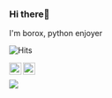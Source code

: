 ### Hi there👋
I'm borox, python enjoyer

![Hits](https://hits.link/hits?url=https%3A%2F%2Fgithub.com%2Fborox345)

<a href="https://twitter.com/borox345" target="_blank">
  <img align="left" width="22px" alt="Twitter" src="https://cdn.jsdelivr.net/npm/simple-icons@v3/icons/twitter.svg" />
</a>
<a href="https://www.borox.me/" target="_blank">
  <img align="left" width="22px" alt="Website" src="http://simpleicon.com/wp-content/uploads/link-2.png"/>
</a>
<br />

![](https://lanyard-profile-readme.vercel.app/api/314424536256872449)
